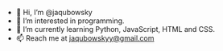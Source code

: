 - 👋 Hi, I’m @jaqubowsky
- 👀 I’m interested in programming.
- 🌱 I’m currently learning Python, JavaScript, HTML and CSS.
- 📫 Reach me at jaqubowskyy@gmail.com

<!---
jaqubowsky/jaqubowsky is a ✨ special ✨ repository because its `README.md` (this file) appears on your GitHub profile.
You can click the Preview link to take a look at your changes.
--->
